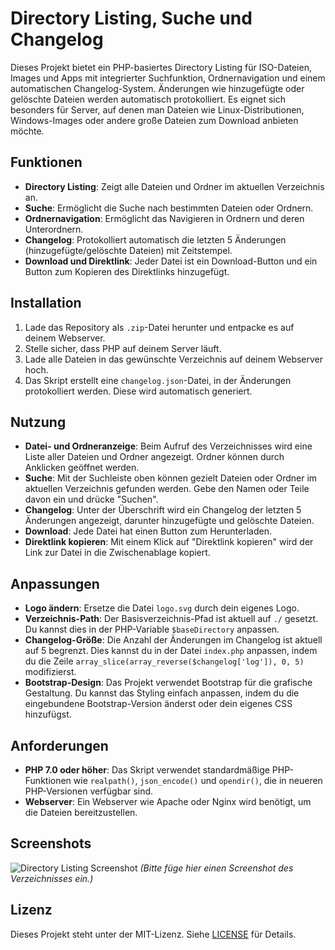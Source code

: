 # Directory Listing, Suche und Changelog

Dieses Projekt bietet ein PHP-basiertes Directory Listing für ISO-Dateien, Images und Apps mit integrierter Suchfunktion, Ordnernavigation und einem automatischen Changelog-System. Änderungen wie hinzugefügte oder gelöschte Dateien werden automatisch protokolliert. Es eignet sich besonders für Server, auf denen man Dateien wie Linux-Distributionen, Windows-Images oder andere große Dateien zum Download anbieten möchte.

## Funktionen

- **Directory Listing**: Zeigt alle Dateien und Ordner im aktuellen Verzeichnis an.
- **Suche**: Ermöglicht die Suche nach bestimmten Dateien oder Ordnern.
- **Ordnernavigation**: Ermöglicht das Navigieren in Ordnern und deren Unterordnern.
- **Changelog**: Protokolliert automatisch die letzten 5 Änderungen (hinzugefügte/gelöschte Dateien) mit Zeitstempel.
- **Download und Direktlink**: Jeder Datei ist ein Download-Button und ein Button zum Kopieren des Direktlinks hinzugefügt.

## Installation

1. Lade das Repository als `.zip`-Datei herunter und entpacke es auf deinem Webserver.
2. Stelle sicher, dass PHP auf deinem Server läuft.
3. Lade alle Dateien in das gewünschte Verzeichnis auf deinem Webserver hoch.
4. Das Skript erstellt eine `changelog.json`-Datei, in der Änderungen protokolliert werden. Diese wird automatisch generiert.

## Nutzung

- **Datei- und Ordneranzeige**: Beim Aufruf des Verzeichnisses wird eine Liste aller Dateien und Ordner angezeigt. Ordner können durch Anklicken geöffnet werden.
- **Suche**: Mit der Suchleiste oben können gezielt Dateien oder Ordner im aktuellen Verzeichnis gefunden werden. Gebe den Namen oder Teile davon ein und drücke "Suchen".
- **Changelog**: Unter der Überschrift wird ein Changelog der letzten 5 Änderungen angezeigt, darunter hinzugefügte und gelöschte Dateien.
- **Download**: Jede Datei hat einen Button zum Herunterladen.
- **Direktlink kopieren**: Mit einem Klick auf "Direktlink kopieren" wird der Link zur Datei in die Zwischenablage kopiert.

## Anpassungen

- **Logo ändern**: Ersetze die Datei `logo.svg` durch dein eigenes Logo.
- **Verzeichnis-Path**: Der Basisverzeichnis-Pfad ist aktuell auf `./` gesetzt. Du kannst dies in der PHP-Variable `$baseDirectory` anpassen.
- **Changelog-Größe**: Die Anzahl der Änderungen im Changelog ist aktuell auf 5 begrenzt. Dies kannst du in der Datei `index.php` anpassen, indem du die Zeile `array_slice(array_reverse($changelog['log']), 0, 5)` modifizierst.
- **Bootstrap-Design**: Das Projekt verwendet Bootstrap für die grafische Gestaltung. Du kannst das Styling einfach anpassen, indem du die eingebundene Bootstrap-Version änderst oder dein eigenes CSS hinzufügst.

## Anforderungen

- **PHP 7.0 oder höher**: Das Skript verwendet standardmäßige PHP-Funktionen wie `realpath()`, `json_encode()` und `opendir()`, die in neueren PHP-Versionen verfügbar sind.
- **Webserver**: Ein Webserver wie Apache oder Nginx wird benötigt, um die Dateien bereitzustellen.

## Screenshots

![Directory Listing Screenshot](blob:https://photos.onedrive.com/9ad7c3ce-de5e-41b3-9863-7a99a5347c6d) _(Bitte füge hier einen Screenshot des Verzeichnisses ein.)_

## Lizenz

Dieses Projekt steht unter der MIT-Lizenz. Siehe [LICENSE](LICENSE) für Details.
